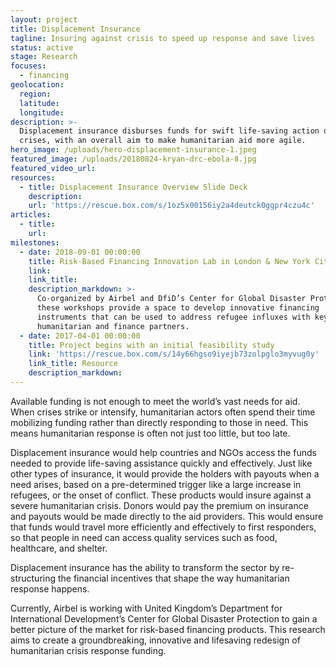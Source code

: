 ```yaml
---
layout: project
title: Displacement Insurance
tagline: Insuring against crisis to speed up response and save lives
status: active
stage: Research
focuses:
  - financing
geolocation:
  region:
  latitude:
  longitude:
description: >-
  Displacement insurance disburses funds for swift life-saving action during
  crises, with an overall aim to make humanitarian aid more agile.
hero_image: /uploads/hero-displacement-insurance-1.jpeg
featured_image: /uploads/20180824-kryan-drc-ebola-8.jpg
featured_video_url:
resources:
  - title: Displacement Insurance Overview Slide Deck
    description:
    url: 'https://rescue.box.com/s/1oz5x00156iy2a4deutck0ggpr4czu4c'
articles:
  - title:
    url:
milestones:
  - date: 2018-09-01 00:00:00
    title: Risk-Based Financing Innovation Lab in London & New York City.
    link:
    link_title:
    description_markdown: >-
      Co-organized by Airbel and DfiD’s Center for Global Disaster Protection,
      these workshops provide a space to develop innovative financing
      instruments that can be used to address refugee influxes with key
      humanitarian and finance partners.
  - date: 2017-04-01 00:00:00
    title: Project begins with an initial feasibility study
    link: 'https://rescue.box.com/s/14y66hgso9iyejb73zolpglo3myvug0y'
    link_title: Resource
    description_markdown:
---
```


Available funding is not enough to meet the world’s vast needs for aid. When crises strike or intensify, humanitarian actors often spend their time mobilizing funding rather than directly responding to those in need. This means humanitarian response is often not just too little, but too late.

Displacement insurance would help countries and NGOs access the funds needed to provide life-saving assistance quickly and effectively. Just like other types of insurance, it would provide the holders with payouts when a need arises, based on a pre-determined trigger like a large increase in refugees, or the onset of conflict. These products would insure against a severe humanitarian crisis. Donors would pay the premium on insurance and payouts would be made directly to the aid providers. This would ensure that funds would travel more efficiently and effectively to first responders, so that people in need can access quality services such as food, healthcare, and shelter.

Displacement insurance has the ability to transform the sector by re-structuring the financial incentives that shape the way humanitarian response happens.

Currently, Airbel is working with United Kingdom’s Department for International Development’s Center for Global Disaster Protection to gain a better picture of the market for risk-based financing products. This research aims to create a groundbreaking, innovative and lifesaving redesign of humanitarian crisis response funding.